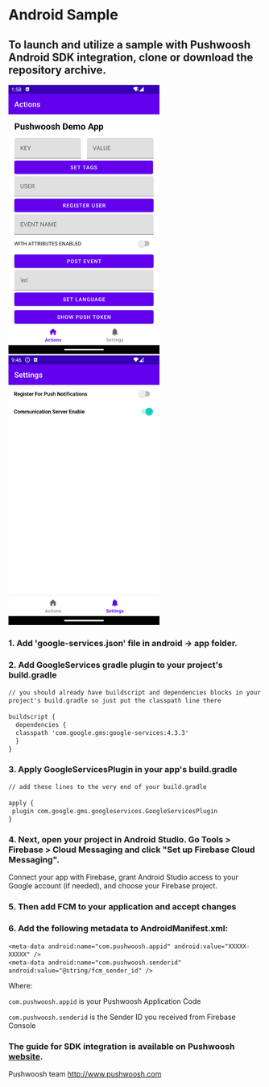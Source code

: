 # Android Sample

## To launch and utilize a sample with Pushwoosh Android SDK integration, clone or download the repository archive.

<img src="https://github.com/Pushwoosh/pushwoosh-android-sample/blob/main/Screenshots/Android_1.png" alt="Alt text" width="300"> <img src="https://github.com/Pushwoosh/pushwoosh-android-sample/blob/main/Screenshots/Android_2.png" alt="Alt text" width="300">

### 1. Add 'google-services.json' file in android -> app folder.

### 2. Add GoogleServices gradle plugin to your project's build.gradle

```
// you should already have buildscript and dependencies blocks in your project's build.gradle so just put the classpath line there

buildscript {
  dependencies {
  classpath 'com.google.gms:google-services:4.3.3'
  }
}

```

### 3. Apply GoogleServicesPlugin in your app's build.gradle

```
// add these lines to the very end of your build.gradle

apply {
 plugin com.google.gms.googleservices.GoogleServicesPlugin
}

```

### 4. Next, open your project in Android Studio. Go Tools > Firebase > Cloud Messaging and click "Set up Firebase Cloud Messaging".
Connect your app with Firebase, grant Android Studio access to your Google account (if needed), and choose your Firebase project.

### 5. Then add FCM to your application and accept changes

### 6. Add the following metadata to AndroidManifest.xml:

```
<meta-data android:name="com.pushwoosh.appid" android:value="XXXXX-XXXXX" />
<meta-data android:name="com.pushwoosh.senderid" android:value="@string/fcm_sender_id" /> 

```
Where:

```com.pushwoosh.appid``` is your Pushwoosh Application Code

```com.pushwoosh.senderid``` is the Sender ID you received from Firebase Console 


### The guide for SDK integration is available on Pushwoosh [website](https://docs.pushwoosh.com/platform-docs/pushwoosh-sdk/android-push-notifications/firebase-integration/integrate-pushwoosh-android-sdk).

Pushwoosh team
http://www.pushwoosh.com
